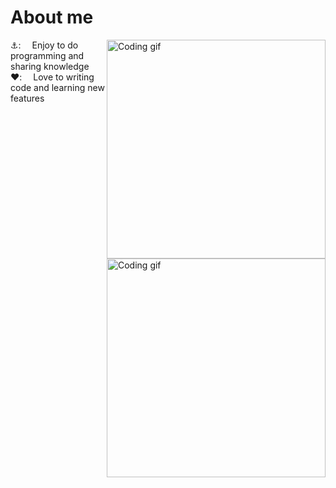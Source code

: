 # About me
<p>
 <img align="right" width="350" src="/assets/programming.gif" alt="Coding gif" />
 <img align="right" width="350" src="/assets/programmer.gif" alt="Coding gif" />
 ⚓:&emsp; Enjoy to do programming and sharing knowledge <br/>
 ❤️:&emsp; Love to writing code and learning new features<br/>
</p>
